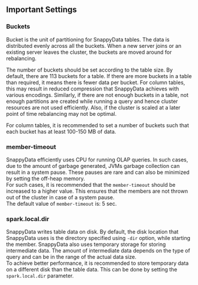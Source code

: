 ##  Important Settings 
<a id="buckets"></a>
### Buckets

Bucket is the unit of partitioning for SnappyData tables. The data is distributed evenly across all the buckets. When a new server joins or an existing server leaves the cluster, the buckets are moved around for rebalancing. 

The number of buckets should be set according to the table size. By default, there are 113 buckets for a table. 
If there are more buckets in a table than required, it means there is fewer data per bucket. For column tables, this may result in reduced compression that SnappyData achieves with various encodings. 
Similarly, if there are not enough buckets in a table, not enough partitions are created while running a query and hence cluster resources are not used efficiently.
Also, if the cluster is scaled at a later point of time rebalancing may not be optimal.

For column tables, it is recommended to set a number of buckets such that each bucket has at least 100-150 MB of data.  

### member-timeout

SnappyData efficiently uses CPU for running OLAP queries. In such cases, due to the amount of garbage generated, JVMs garbage collection can result in a system pause. These pauses are rare and can also be minimized by setting the off-heap memory. </br>
For such cases, it is recommended that the `member-timeout` should be increased to a higher value. This ensures that the members are not thrown out of the cluster in case of a system pause.</br>
The default value of `member-timeout` is: 5 sec. 

### spark.local.dir  

SnappyData writes table data on disk.  By default, the disk location that SnappyData uses is the directory specified using `-dir` option, while starting the member. 
SnappyData also uses temporary storage for storing intermediate data. The amount of intermediate data depends on the type of query and can be in the range of the actual data size. </br>
To achieve better performance, it is recommended to store temporary data on a different disk than the table data. This can be done by setting the `spark.local.dir` parameter.